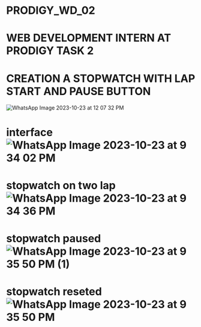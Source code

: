 # PRODIGY_WD_02
# WEB DEVELOPMENT INTERN AT PRODIGY TASK 2
# CREATION A STOPWATCH WITH LAP START AND PAUSE BUTTON
![WhatsApp Image 2023-10-23 at 12 07 32 PM](https://github.com/ajay-shan18/PRODIGY_WD_02/assets/148553946/8d46feca-603f-40a1-8ff4-920564db12d3)
# interface ![WhatsApp Image 2023-10-23 at 9 34 02 PM](https://github.com/ajay-shan18/PRODIGY_WD_02/assets/148553946/7527e1e3-bd8f-4b81-ac45-a2376106b482)
# stopwatch on two lap ![WhatsApp Image 2023-10-23 at 9 34 36 PM](https://github.com/ajay-shan18/PRODIGY_WD_02/assets/148553946/2916cbcc-80aa-4077-8d66-5fe47c9d58b0)
# stopwatch paused ![WhatsApp Image 2023-10-23 at 9 35 50 PM (1)](https://github.com/ajay-shan18/PRODIGY_WD_02/assets/148553946/abccc732-bcf4-4273-9fdf-a316d097e9f4)
# stopwatch reseted ![WhatsApp Image 2023-10-23 at 9 35 50 PM](https://github.com/ajay-shan18/PRODIGY_WD_02/assets/148553946/2f933845-123b-4c9a-9478-79adbf924bd9)

